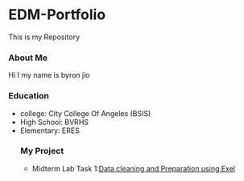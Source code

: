 # EDM-Portfolio
This is my Repository
### About Me
Hi I my name is byron jio 
### Education
- college: City College Of Angeles (BSIS)
- High School: BVRHS
- Elementary: ERES
  ### My Project
  - Midterm Lab Task 1:[Data cleaning and Preparation using Exel](Midterm%20Task%201/task1.md)
